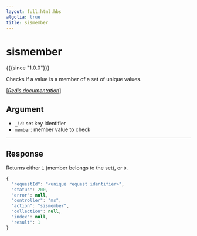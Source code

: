 ```yaml
---
layout: full.html.hbs
algolia: true
title: sismember
---
```



# sismember

{{{since "1.0.0"}}}

Checks if a value is a member of a set of unique values.

[[_Redis documentation_]](https://redis.io/commands/sismember)


## Argument

* `_id`: set key identifier
* `member`: member value to check

---

## Response

Returns either `1` (member belongs to the set), or `0`.

```javascript
{
  "requestId": "<unique request identifier>",
  "status": 200,
  "error": null,
  "controller": "ms",
  "action": "sismember",
  "collection": null,
  "index": null,
  "result": 1
}
```
